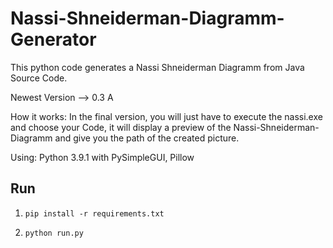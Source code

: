 # Nassi-Shneiderman-Diagramm-Generator
This python code generates a Nassi Shneiderman Diagramm from Java Source Code.

Newest Version --> 0.3 A

How it works:
In the final version, you will just have to execute the nassi.exe and choose your Code, it will display a preview of the Nassi-Shneiderman-Diagramm and give you the path of the created picture.

Using:
Python 3.9.1 with 
PySimpleGUI, Pillow


## Run

1.  ``` 
    pip install -r requirements.txt  
    ```
2.  ```
    python run.py
    ```